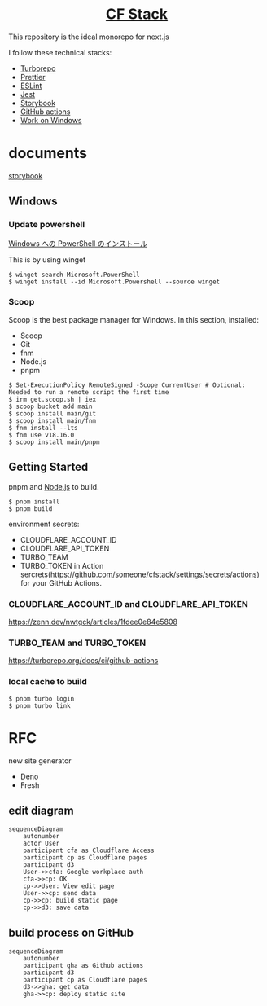 <p align="center">
  <a href="https://nextjs.org">
    <h1 align="center">CF Stack</h1>
  </a>
</p>

This repository is the ideal monorepo for next.js

I follow these technical stacks:

- [Turborepo](https://turbo.build/repo)
- [Prettier](https://prettier.io/)
- [ESLint](https://eslint.org/)
- [Jest](https://jestjs.io/)
- [Storybook](https://storybook.js.org/)
- [GitHub actions](https://github.com/features/actions)
- [Work on Windows](#Windows)

# documents

[storybook](https://casaub0n.github.io/cfstack/)

## Windows

### Update powershell

[Windows への PowerShell のインストール](https://learn.microsoft.com/ja-jp/powershell/scripting/install/installing-powershell-on-windows?view=powershell-7.3)

This is by using winget

```console
$ winget search Microsoft.PowerShell
$ winget install --id Microsoft.Powershell --source winget

```

### Scoop

Scoop is the best package manager for Windows.
In this section, installed:

- Scoop
- Git
- fnm
- Node.js
- pnpm

```console
$ Set-ExecutionPolicy RemoteSigned -Scope CurrentUser # Optional: Needed to run a remote script the first time
$ irm get.scoop.sh | iex
$ scoop bucket add main
$ scoop install main/git
$ scoop install main/fnm
$ fnm install --lts
$ fnm use v18.16.0
$ scoop install main/pnpm
```

## Getting Started

pnpm and [Node.js](https://nodejs.org/en/ "Node.js") to build.

```console
$ pnpm install
$ pnpm build
```

environment secrets:

- CLOUDFLARE_ACCOUNT_ID
- CLOUDFLARE_API_TOKEN
- TURBO_TEAM
- TURBO_TOKEN
  in Action sercrets(https://github.com/someone/cfstack/settings/secrets/actions) for your GitHub Actions.

### CLOUDFLARE_ACCOUNT_ID and CLOUDFLARE_API_TOKEN

https://zenn.dev/nwtgck/articles/1fdee0e84e5808

### TURBO_TEAM and TURBO_TOKEN

https://turborepo.org/docs/ci/github-actions

### local cache to build

```console
$ pnpm turbo login
$ pnpm turbo link
```

# RFC

new site generator

- Deno
- Fresh

## edit diagram

```mermaid
sequenceDiagram
    autonumber
    actor User
    participant cfa as Cloudflare Access
    participant cp as Cloudflare pages
    participant d3
    User->>cfa: Google workplace auth
    cfa->>cp: OK
    cp->>User: View edit page
    User->>cp: send data
    cp->>cp: build static page
    cp->>d3: save data
```

## build process on GitHub

```mermaid
sequenceDiagram
    autonumber
    participant gha as Github actions
    participant d3
    participant cp as Cloudflare pages
    d3->>gha: get data
    gha->>cp: deploy static site
```

